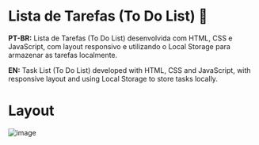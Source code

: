 # Lista de Tarefas (To Do List) 📝

**PT-BR:**
Lista de Tarefas (To Do List) desenvolvida com HTML, CSS e JavaScript, com layout responsivo e utilizando o Local Storage para armazenar as tarefas localmente. 

**EN:**
Task List (To Do List) developed with HTML, CSS and JavaScript, with responsive layout and using Local Storage to store tasks locally.

# Layout 

![image](https://user-images.githubusercontent.com/118945743/214401442-f872714c-d3d3-48ee-b741-374c771ed2f9.png)
